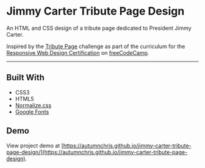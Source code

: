 # Jimmy Carter Tribute Page Design

An HTML and CSS design of a tribute page dedicated to President Jimmy Carter.

Inspired by the [Tribute Page](https://www.freecodecamp.org/learn/2022/responsive-web-design/build-a-tribute-page-project/build-a-tribute-page) challenge as part of the curriculum for the [Responsive Web Design Certification](https://www.freecodecamp.org/learn/2022/responsive-web-design) on [freeCodeCamp](https://www.freecodecamp.org).

---

## Built With
* CSS3
* HTML5
* [Normalize.css](http://necolas.github.io/normalize.css)
* [Google Fonts](https://fonts.google.com)

## Demo

View project demo at [https://autumnchris.github.io/jimmy-carter-tribute-page-design/](https://autumnchris.github.io/jimmy-carter-tribute-page-design).